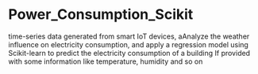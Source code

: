 # Power_Consumption_Scikit
  time-series data generated from smart IoT devices, aAnalyze the weather influence on electricity consumption, and apply a regression model using Scikit-learn to predict the electricity consumption of a building If provided with some information like temperature, humidity and so on

